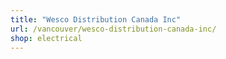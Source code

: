 ```yaml
---
title: "Wesco Distribution Canada Inc"
url: /vancouver/wesco-distribution-canada-inc/
shop: electrical
---
```

